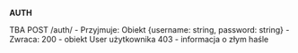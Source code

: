 **AUTH**

TBA
POST /auth/
    - Przyjmuje:
        Obiekt {username: string, password: string}
    - Zwraca:
        200 - obiekt User użytkownika
        403 - informacja o złym haśle